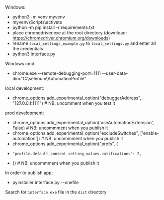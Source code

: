 Windows:
* python3 -m venv myvenv
* myvenv\Scripts\activate
* python -m pip install -r requirements.txt
* place chromedriver.exe at the root directory (download: https://chromedriver.chromium.org/downloads)
* rename `local_settings_example.py` to `local_settings.py` and enter all the credentials
* python3 interface.py

Windows cmd:
* chrome.exe --remote-debugging-port=1111 --user-data-dir="C:\selenum\AutomationProfile"

local development:
* chrome_options.add_experimental_option("debuggerAddress", "127.0.0.1:1111")  # NB: uncomment when you test it

prod development:
* chrome_options.add_experimental_option('useAutomationExtension', False)  # NB: uncommment when you publish it
* chrome_options.add_experimental_option("excludeSwitches", ['enable-automation'])  # NB: uncommment when you publish it
* chrome_options.add_experimental_option("prefs", {
*     "profile.default_content_setting_values.notifications": 2,
* })  # NB: uncommment when you publish it

In order to publish app:
* pyinstaller interface.py --onefile

Search for `interface.exe` file in the `dist` directory
